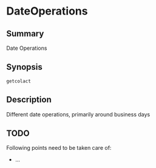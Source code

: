 # DateOperations

## Summary
Date Operations

## Synopsis
	getcolact
	
## Description
Different date operations, primarily around business days

## TODO
Following points need to be taken care of:

* ...
	